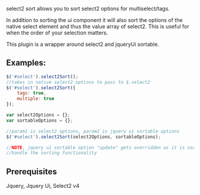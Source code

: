 select2 sort allows you to sort select2 options for multiselect/tags.

In addition to sorting the ui component it will also sort the options of the native select element and thus the value array of select2. This is useful for when the order of your selection matters.

This plugin is a wrapper around select2 and jqueryUi sortable.

## Examples:

```javascript
$('#select').select2Sort();
//takes in native select2 options to pass to $.select2
$('#select').select2Sort({
    tags: true,
    multiple: true
});

var select2Options = {};
var sortableOptions = {};

//param1 is select2 options, param2 is jquery ui sortable options
$('#select').select2Sort(select2Options, sortableOptions);

//NOTE, jquery ui sortable option "update" gets overridden as it is used to 
//handle the sorting functionality

```

## Prerequisites
Jquery, Jquery Ui, Select2 v4

